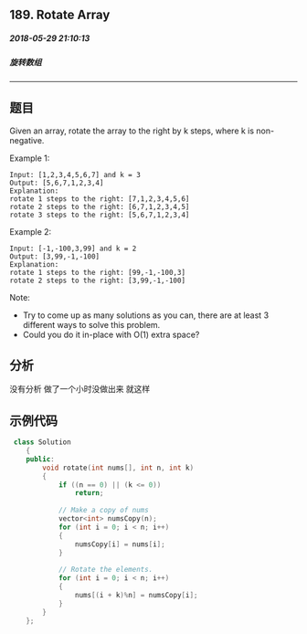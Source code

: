 ## 189. Rotate Array
##### 2018-05-29 21:10:13
##### 旋转数组
***
## 题目

Given an array, rotate the array to the right by k steps, where k is non-negative.

Example 1:
```
Input: [1,2,3,4,5,6,7] and k = 3
Output: [5,6,7,1,2,3,4]
Explanation:
rotate 1 steps to the right: [7,1,2,3,4,5,6]
rotate 2 steps to the right: [6,7,1,2,3,4,5]
rotate 3 steps to the right: [5,6,7,1,2,3,4]
```
Example 2:
```
Input: [-1,-100,3,99] and k = 2
Output: [3,99,-1,-100]
Explanation: 
rotate 1 steps to the right: [99,-1,-100,3]
rotate 2 steps to the right: [3,99,-1,-100]
```
Note:

- Try to come up as many solutions as you can, there are at least 3 different ways to solve this problem.
- Could you do it in-place with O(1) extra space?
## 分析
没有分析 做了一个小时没做出来 就这样

## 示例代码
```cpp
 class Solution 
    {
    public:
        void rotate(int nums[], int n, int k) 
        {
            if ((n == 0) || (k <= 0))
                return;
            
            // Make a copy of nums
            vector<int> numsCopy(n);
            for (int i = 0; i < n; i++)
            {
                numsCopy[i] = nums[i];
            }
            
            // Rotate the elements.
            for (int i = 0; i < n; i++)
            {
                nums[(i + k)%n] = numsCopy[i];
            }
        }
    };
```
